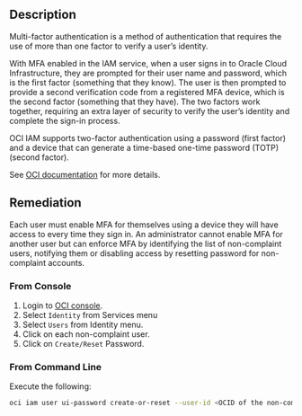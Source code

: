 ## Description

Multi-factor authentication is a method of authentication that requires the use of more than one factor to verify a user’s identity.

With MFA enabled in the IAM service, when a user signs in to Oracle Cloud Infrastructure, they are prompted for their user name and password, which is the first factor (something that they know). The user is then prompted to provide a second verification code from a registered MFA device, which is the second factor (something that they have). The two factors work together, requiring an extra layer of security to verify the user’s identity and complete the sign-in process.

OCI IAM supports two-factor authentication using a password (first factor) and a device that can generate a time-based one-time password (TOTP) (second factor).

See [OCI documentation](https://docs.cloud.oracle.com/en-us/iaas/Content/Identity/Tasks/usingmfa.htm) for more details.

## Remediation

Each user must enable MFA for themselves using a device they will have access to every time they sign in. An administrator cannot enable MFA for another user but can enforce MFA by identifying the list of non-complaint users, notifying them or disabling access by resetting password for non-complaint accounts.

### From Console

1. Login to [OCI console](https://www.oracle.com/cloud/).
2. Select `Identity` from Services menu
3. Select `Users` from Identity menu.
4. Click on each non-complaint user.
5. Click on `Create/Reset` Password.

### From Command Line

Execute the following:

```bash
oci iam user ui-password create-or-reset --user-id <OCID of the non-compliant user>
```